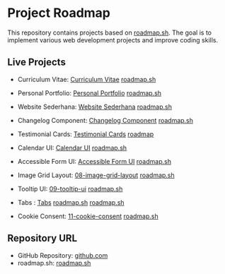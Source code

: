 # Project Roadmap

This repository contains projects based on [roadmap.sh](https://roadmap.sh/projects/single-page-cv). The goal is to implement various web development projects and improve coding skills.

## Live Projects

-   Curriculum Vitae: [Curriculum Vitae](https://github.com/Fajar-saputra/project-github/tree/main/curriculum-vitae-sederhana) [roadmap.sh](https://roadmap.sh/projects/curriculum-vitae)

-   Personal Portfolio: [Personal Portfolio](https://github.com/Fajar-saputra/project-roadmap/tree/main/03-personal-portfolio) [roadmap.sh](https://roadmap.sh/projects/portfolio-website)

-   Website Sederhana: [Website Sederhana](https://github.com/Fajar-saputra/project-roadmap/tree/main/02-website%20sederhana) [roadmap.sh](https://roadmap.sh/projects/basic-html-website)

-   Changelog Component: [Changelog Component](https://github.com/Fajar-saputra/project-roadmap/tree/main/04-changelog-component) [roadmap.sh](https://roadmap.sh/projects/changelog-component)

-   Testimonial Cards: [Testimonial Cards](https://github.com/Fajar-saputra/project-roadmap/tree/main/05-testimonial-cards) [roadmap](https://roadmap.sh/projects/testimonial-cards)

-   Calendar UI: [Calendar UI](https://github.com/Fajar-saputra/project-roadmap/tree/main/06-datepicker-ui) [roadmap.sh](https://roadmap.sh/projects/datepicker-ui)

-   Accessible Form UI: [Accessible Form UI](https://github.com/Fajar-saputra/project-roadmap/tree/main/07-accessible-form-ui) [roadmap.sh](https://roadmap.sh/projects/accessible-form-ui)

-   Image Grid Layout: [08-image-grid-layout](https://github.com/Fajar-saputra/project-roadmap/tree/main/08-image-grid-layout) [roadmap.sh](https://roadmap.sh/projects/image-grid)

-   Tooltip UI: [09-tooltip-ui](https://github.com/Fajar-saputra/project-roadmap/tree/main/09-tooltip-ui) [roadmap.sh](https://roadmap.sh/projects/tooltip-ui)

-   Tabs : [Tabs](https://github.com/Fajar-saputra/project-roadmap/tree/main/10-tabs) [roadmap.sh](https://roadmap.sh/projects/tabs) [roadmap.sh](https://roadmap.sh/projects/simple-tabs)

-   Cookie Consent: [11-cookie-consent](https://github.com/Fajar-saputra/project-roadmap/tree/main/11-cookie-consent) [roadmap.sh](https://roadmap.sh/projects/cookie-consent)

## Repository URL

-   GitHub Repository: [github.com](https://github.com/Fajar-saputra/project-github)
-   roadmap.sh: [roadmap.sh](https://roadmap.sh/projects/)
